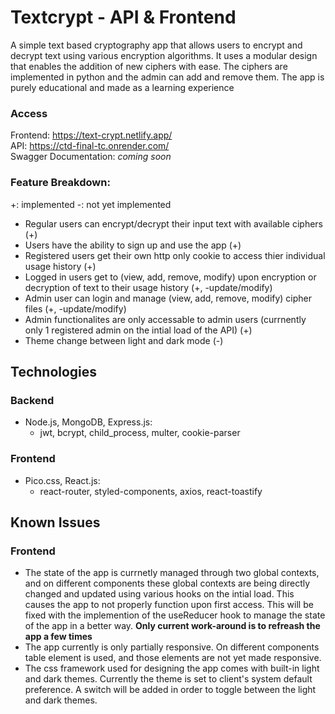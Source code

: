 # Textcrypt - API & Frontend

A simple text based cryptography app that allows users to encrypt and decrypt text using various encryption algorithms. It uses a modular design that enables the addition of new ciphers with ease. The ciphers are implemented in python and the admin can add and remove them. The app is purely educational and made as a learning experience

### Access
Frontend: https://text-crypt.netlify.app/
<br>
API: https://ctd-final-tc.onrender.com/
<br>
Swagger Documentation: *coming soon*

### Feature Breakdown:
+: implemented
-: not yet implemented

- Regular users can encrypt/decrypt their input text with available ciphers (+)
- Users have the ability to sign up and use the app (+)
- Registered users get their own http only cookie to access thier individual usage history (+)
- Logged in users get to (view, add, remove, modify) upon encryption or decryption of text to their usage history (+, -update/modify)
- Admin user can login and manage (view, add, remove, modify) cipher files (+, -update/modify)
- Admin functionalites are only accessable to admin users (currnently only 1 registered admin on the intial load of the API) (+)
- Theme change between light and dark mode (-)

## Technologies

### Backend
- Node.js, MongoDB, Express.js:
  - jwt, bcrypt, child_process, multer, cookie-parser

### Frontend
- Pico.css, React.js:
  - react-router, styled-components, axios, react-toastify

## Known Issues
### Frontend
- The state of the app is currnetly managed through two global contexts, and on different components these global contexts are being directly changed and updated using various hooks on the intial load. This causes the app to not properly function upon first access. This will be fixed with the implemention of the useReducer hook to manage the state of the app in a better way. **Only current work-around is to refreash the app a few times**
- The app currently is only partially responsive. On different components table element is used, and those elements are not yet made responsive.
- The css framework used for designing the app comes with built-in light and dark themes. Currently the theme is set to client's system default preference. A switch will be added in order to toggle between the light and dark themes.
